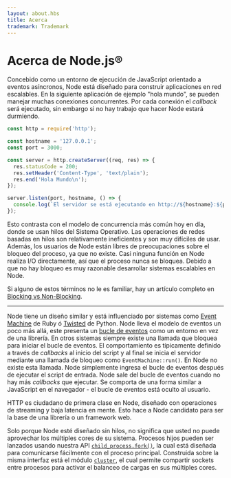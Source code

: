 ```yaml
---
layout: about.hbs
title: Acerca
trademark: Trademark
---
```

# Acerca de Node.js&reg;

Concebido como un entorno de ejecución de JavaScript orientado a eventos asíncronos, Node está diseñado
para construir aplicaciones en red escalables. En la siguiente aplicación de ejemplo "hola mundo", se pueden
manejar muchas conexiones concurrentes. Por cada conexión el *callback* será ejecutado, sin embargo
si no hay trabajo que hacer Node estará durmiendo.

```javascript
const http = require('http');

const hostname = '127.0.0.1';
const port = 3000;

const server = http.createServer((req, res) => {
  res.statusCode = 200;
  res.setHeader('Content-Type', 'text/plain');
  res.end('Hola Mundo\n');
});

server.listen(port, hostname, () => {
  console.log(`El servidor se está ejecutando en http://${hostname}:${port}/`);
});
```

Esto contrasta con el modelo de concurrencia más común hoy en día, donde se usan
hilos del Sistema Operativo. Las operaciones de redes basadas en hilos son relativamente ineficientes
y son muy difíciles de usar. Además, los usuarios de Node están libres de preocupaciones
sobre el bloqueo del proceso, ya que no existe. Casi ninguna función en Node realiza
I/O directamente, así que el proceso nunca se bloquea. Debido a que no hay bloqueo
es muy razonable desarrollar sistemas escalables en Node.

Si alguno de estos términos no le es familiar, hay un artículo completo en
[Blocking vs Non-Blocking][].

---

Node tiene un diseño similar y está influenciado por sistemas como
[Event Machine][] de Ruby ó [Twisted][] de Python. Node lleva el modelo de eventos un poco
más allá, este presenta un [bucle de eventos][] como un entorno en vez de una librería. En otros sistemas siempre existe una llamada
que bloquea para iniciar el bucle de eventos. El comportamiento es típicamente definido a través de *callbacks* al inicio
del script y al final se inicia el servidor mediante una llamada de bloqueo como `EventMachine::run()`. En Node no existe esta llamada.
Node simplemente ingresa el bucle de eventos después de ejecutar el script de entrada.
Node sale del bucle de eventos cuando no hay más *callbacks* que ejecutar. Se comporta de una
forma similar a JavaScript en el navegador - el bucle de eventos está oculto al usuario.

HTTP es ciudadano de primera clase en Node, diseñado con operaciones de streaming y baja latencia
en mente. Esto hace a Node candidato para ser la base de una librería o un framework web.

Solo porque Node esté diseñado sin hilos, no significa que usted no puede
aprovechar los múltiples cores de su sistema. Procesos hijos pueden ser lanzados
usando nuestra API [`child_process.fork()`][], la cual está diseñada para comunicarse
fácilmente con el proceso principal. Construida sobre la misma interfaz está el módulo [`cluster`][],
el cual permite compartir sockets entre procesos para activar el balanceo de cargas en sus múltiples cores.

[Blocking vs Non-Blocking]: https://github.com/nodejs/node/blob/master/doc/topics/blocking-vs-non-blocking.md
[`child_process.fork()`]: https://nodejs.org/api/child_process.html#child_process_child_process_fork_modulepath_args_options
[`cluster`]: https://nodejs.org/api/cluster.html
[bucle de eventos]: https://github.com/nodejs/node/blob/master/doc/topics/the-event-loop-timers-and-nexttick.md
[Event Machine]: http://rubyeventmachine.com/
[Twisted]: http://twistedmatrix.com/
